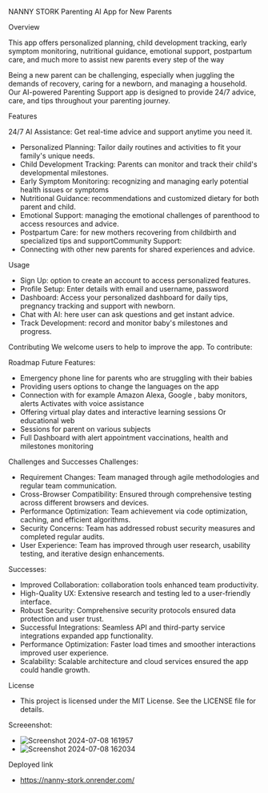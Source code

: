 
NANNY STORK
Parenting AI App for New Parents

Overview

 This app offers personalized planning, child development tracking, early symptom monitoring, nutritional guidance, emotional support, postpartum care, and much more to assist new parents every step of the way
 
 Being a new parent can be challenging, especially when juggling the demands of recovery, caring for a newborn, and managing a household. Our AI-powered Parenting Support app is designed to provide 24/7 advice, care, and tips throughout your parenting journey. 
 


Features

24/7 AI Assistance: Get real-time advice and support anytime you need it.

- Personalized Planning: Tailor daily routines and activities to fit your family's unique needs.
- Child Development Tracking: Parents can monitor and track their child's developmental milestones.
- Early Symptom Monitoring: recognizing and managing early potential health issues or symptoms
- Nutritional Guidance: recommendations and customized dietary for both parent and child.
- Emotional Support: managing the emotional challenges of parenthood to access resources and advice.
- Postpartum Care: for new mothers recovering from childbirth and specialized tips and supportCommunity Support: 
- Connecting with other new parents for shared experiences and advice.

Usage
- Sign Up: option to create an account to access personalized features.
- Profile Setup: Enter details with email and username, password
- Dashboard: Access your personalized dashboard for daily tips, pregnancy tracking and support with newborn.
- Chat with AI: here user can ask questions and get instant advice.
- Track Development: record and monitor baby's milestones and progress.

Contributing
We welcome users to help to improve the app. 
To contribute:

Roadmap
Future Features:
- Emergency phone line for parents who are struggling with their babies
- Providing users options to change the languages on the app
- Connection with for example Amazon Alexa, Google , baby monitors, alerts 
Activates with voice assistance 
- Offering virtual play dates and interactive learning sessions
Or educational web 
- Sessions for parent on various subjects
- Full Dashboard with alert appointment vaccinations, health and milestones monitoring


Challenges and Successes
Challenges:
- Requirement Changes: Team managed through agile methodologies and regular team  communication.
- Cross-Browser Compatibility: Ensured through comprehensive testing across different browsers and devices.
- Performance Optimization: Team achievement via code optimization, caching, and efficient algorithms.
- Security Concerns: Team has addressed robust security measures and completed regular audits.
- User Experience: Team has improved through user research, usability testing, and iterative design enhancements.

Successes:
- Improved Collaboration: collaboration tools enhanced team productivity.
- High-Quality UX: Extensive research and testing led to a user-friendly interface.
- Robust Security: Comprehensive security protocols ensured data protection and user trust.
- Successful Integrations: Seamless API and third-party service integrations expanded app functionality.
- Performance Optimization: Faster load times and smoother interactions improved user experience.
- Scalability: Scalable architecture and cloud services ensured the app could handle growth.

License
- This project is licensed under the MIT License. See the LICENSE file for details.

Screeenshot: 
- ![Screenshot 2024-07-08 161957](https://github.com/Shukrim433/nanny-stork/assets/150862418/14b968ee-0613-4b24-8d5f-04b52c66405a)
- ![Screenshot 2024-07-08 162034](https://github.com/Shukrim433/nanny-stork/assets/150862418/fc7ba128-2305-4ffb-b7f4-6dd458f8e2fe)

Deployed link
-  https://nanny-stork.onrender.com/



